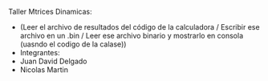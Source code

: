 Taller Mtrices Dinamicas:
+ (Leer el archivo de resultados del código de la calculadora / Escribir ese archivo en un .bin / Leer ese archivo binario y mostrarlo en consola (uasndo el codigo de la calase))
+ Integrantes:
+ Juan David Delgado 
+ Nicolas Martin


